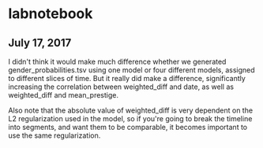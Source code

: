 labnotebook
===========

July 17, 2017
-------------

I didn't think it would make much difference whether we generated gender_probabilities.tsv using one model or four different models, assigned to different slices of time. But it really did make a difference, significantly increasing the correlation between weighted_diff and date, as well as weighted_diff and mean_prestige.

Also note that the absolute value of weighted_diff is very dependent on the L2 regularization used in the model, so if you're going to break the timeline into segments, and want them to be comparable, it becomes important to use the same regularization.